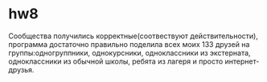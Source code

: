 # hw8
Сообщества получились корректные(соотвествуют действительности), программа достаточно правильно поделила всех моих 133 друзей на группы:одногруппники, однокурсники, одноклассники из экстерната, одноклассники из обычной школы, ребята из лагеря и просто интернет-друзья.
